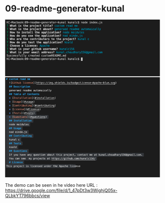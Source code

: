 # 09-readme-generator-kunal

![Alt text](assets/images/s1.png?raw=true "Screenshot 1")
![Alt text](assets/images/s2.png?raw=true "Screenshot 2")

The demo can be seen in he video here URL : https://drive.google.com/file/d/1_47pDt3w3WighjQ05x-QLbkYT796bbcs/view